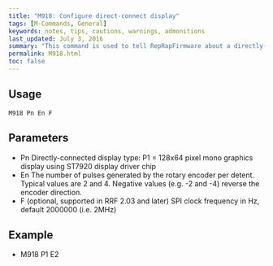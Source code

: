 ```yaml
---
title: "M918: Configure direct-connect display" 
tags: [M-Commands, General]
keywords: notes, tips, cautions, warnings, admonitions
last_updated: July 3, 2016
summary: "This command is used to tell RepRapFirmware about a directly-connected LCD such as a 12864 or compatible display. Supported on Duet 2 Maestro."
permalink: M918.html
toc: false
---
```



## Usage ##
```
M918 Pn En F
```

## Parameters ##

+ Pn Directly-connected display type: P1 = 128x64 pixel mono graphics display using ST7920 display driver chip
+ En The number of pulses generated by the rotary encoder per detent. Typical values are 2 and 4. Negative values (e.g. -2 and -4) reverse the encoder direction.
+ F (optional, supported in RRF 2.03 and later) SPI clock frequency in Hz, default 2000000 (i.e. 2MHz)

## Example ##

+ M918 P1 E2
